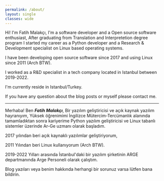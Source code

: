 ```yaml
---
permalink: /about/
layout: single
classes: wide
---
```


Hi! I'm Fatih Malakçı, I'm a software developer and a Open source software enthusiast, After graduating from Translation and Interpretetion degree program I started my career as a Python developer and a Research & Development specialist on Linux based operating systems.

I have been developing open source software since 2017 and using Linux since 2011 (Arch BTW).

I worked as a R&D specialist in a tech company located in Istanbul between 2019-2022.

I'm currently reside in Istanbul/Turkey.

If you have any question about the blog posts or myself please contact me.


---

Merhaba! Ben ***Fatih Malakçı***, Bir yazılım geliştiricisi ve açık kaynak yazılım hayranıyım, Yüksek öğrenimimi İngilizce Mütercim-Tercümanlık alanında tamamladıktan sonra kariyerime Python yazılım geliştiricisi ve Linux tabanlı sistemler üzerinde Ar-Ge uzmanı olarak başladım.

2017 yılından beri açık kaynaklı yazılımlar geliştiriyorum, 

2011 Yılından beri Linux kullanıyorum (Arch BTW). 

2019-2022 Yılları arasında İstanbul'daki bir yazılım şirketinin ARGE departmanında Arge Personeli olarak çalıştım.

Blog yazıları veya benim hakkında herhangi bir sorunuz varsa lütfen bana bildirin.